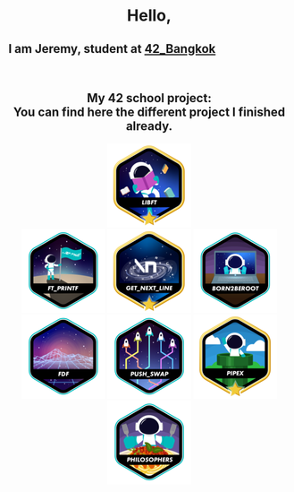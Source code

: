 <h1 align = "center">
Hello, <br>
</h1>
<h2>
I am Jeremy, student at <a href = https://www.42bangkok.com> 42_Bangkok</a>
</h2>
<br>
<h2 align = "center">
<b>
My 42 school project:
<br>
You can find here the different project I finished already.
<br>
</b>
</h2>

<p align = "center">
<a href = https://github.com/Hotaruban/libft>
<img libft = "libft" src = "42_badges/badges/libftm.png"/></a>
<br>
<a href = https://github.com/Hotaruban/ft_printf>
<img ft_printf = "ft_printf" src = "42_badges/badges/ft_printfe.png"></a>
<a href = https://github.com/Hotaruban/get_next_line>
<img gnl = "get_next_line" src = "42_badges/badges/get_next_linem.png"></a>
<a>
<img b2r = "born2beroot" src = "42_badges/badges/born2beroote.png"></a>
<br>
<a href = https://github.com/Hotaruban/fdf>
<img fdf = "fdf" src = "42_badges/badges/fdfe.png"></a>
<a href = https://github.com/Hotaruban/push_swap>
<img push_swap = "push_swap" src = "42_badges/badges/push_swape.png"></a>
<a href = https://github.com/Hotaruban/pipex>
<img pipex = "pipex" src = "42_badges/badges/pipexm.png"></a>
<br>
<a href = https://github.com/Hotaruban/philosophers>
<img philo = "philosophers" src = "42_badges/badges/philosopherse.png"> </a>
</p>
<br>



